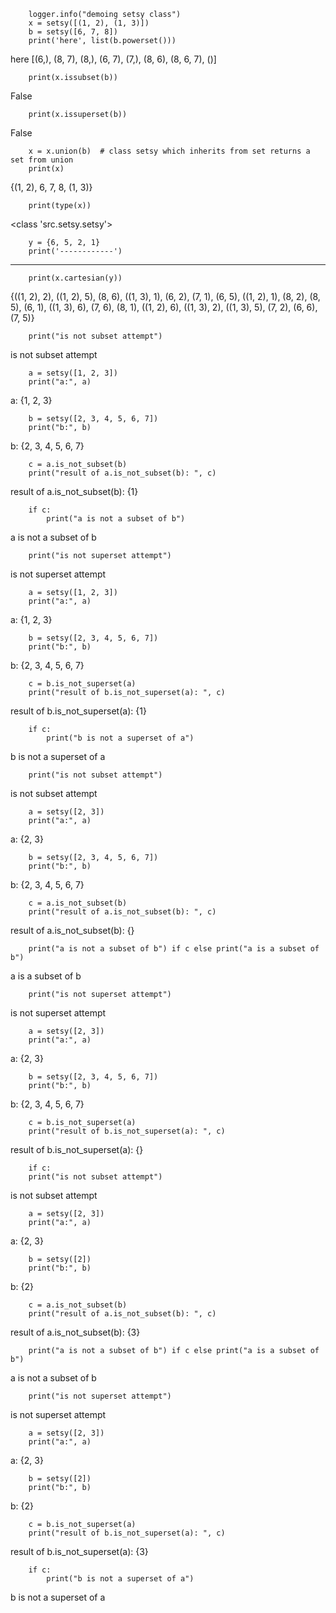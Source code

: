 ```
    logger.info("demoing setsy class")
    x = setsy([(1, 2), (1, 3)])
    b = setsy([6, 7, 8])
    print('here', list(b.powerset()))
```
here [(6,), (8, 7), (8,), (6, 7), (7,), (8, 6), (8, 6, 7), ()]
```
    print(x.issubset(b))
```
False
```
    print(x.issuperset(b))
```
False
```
    x = x.union(b)  # class setsy which inherits from set returns a set from union
    print(x)
```
{(1, 2), 6, 7, 8, (1, 3)}
```
    print(type(x))
```
<class 'src.setsy.setsy'>
```
    y = {6, 5, 2, 1}
    print('------------')
```
------------
```
    print(x.cartesian(y))
```
{((1, 2), 2), ((1, 2), 5), (8, 6), ((1, 3), 1), (6, 2), (7, 1), (6, 5), ((1, 2), 1), (8, 2), (8, 5), (6, 1), ((1, 3), 6), (7, 6), (8, 1), ((1, 2), 6), ((1, 3), 2), ((1, 3), 5), (7, 2), (6, 6), (7, 5)}
```
    print("is not subset attempt")
```
is not subset attempt
```
    a = setsy([1, 2, 3])
    print("a:", a)
```
a: {1, 2, 3}
```
    b = setsy([2, 3, 4, 5, 6, 7])
    print("b:", b)
```
b: {2, 3, 4, 5, 6, 7}
```
    c = a.is_not_subset(b)
    print("result of a.is_not_subset(b): ", c)
```
result of a.is_not_subset(b):  {1}
```
    if c:
        print("a is not a subset of b")
```
a is not a subset of b
```
    print("is not superset attempt")
```
is not superset attempt
```
    a = setsy([1, 2, 3])
    print("a:", a)
```
a: {1, 2, 3}
```
    b = setsy([2, 3, 4, 5, 6, 7])
    print("b:", b)
```
b: {2, 3, 4, 5, 6, 7}
```
    c = b.is_not_superset(a)
    print("result of b.is_not_superset(a): ", c)
```
result of b.is_not_superset(a):  {1}
```
    if c:
        print("b is not a superset of a")
```
b is not a superset of a
```
    print("is not subset attempt")
```
is not subset attempt
```
    a = setsy([2, 3])
    print("a:", a)
```
a: {2, 3}
```
    b = setsy([2, 3, 4, 5, 6, 7])
    print("b:", b)
```
b: {2, 3, 4, 5, 6, 7}
```
    c = a.is_not_subset(b)
    print("result of a.is_not_subset(b): ", c)
```
result of a.is_not_subset(b):  {}
```
    print("a is not a subset of b") if c else print("a is a subset of b")
```
a is a subset of b
```
    print("is not superset attempt")
```
is not superset attempt
```
    a = setsy([2, 3])
    print("a:", a)
```
a: {2, 3}
```
    b = setsy([2, 3, 4, 5, 6, 7])
    print("b:", b)
```
b: {2, 3, 4, 5, 6, 7}
```
    c = b.is_not_superset(a)
    print("result of b.is_not_superset(a): ", c)
```
result of b.is_not_superset(a):  {}
```
    if c:
    print("is not subset attempt")
```
is not subset attempt
```
    a = setsy([2, 3])
    print("a:", a)
```
a: {2, 3}
```
    b = setsy([2])
    print("b:", b)
```
b: {2}
```
    c = a.is_not_subset(b)
    print("result of a.is_not_subset(b): ", c)
```
result of a.is_not_subset(b):  {3}
```
    print("a is not a subset of b") if c else print("a is a subset of b")
```
a is not a subset of b
```
    print("is not superset attempt")
```
is not superset attempt
```
    a = setsy([2, 3])
    print("a:", a)
```
a: {2, 3}
```
    b = setsy([2])
    print("b:", b)
```
b: {2}
```
    c = b.is_not_superset(a)
    print("result of b.is_not_superset(a): ", c)
```
result of b.is_not_superset(a):  {3}
```
    if c:
        print("b is not a superset of a")
```
b is not a superset of a

